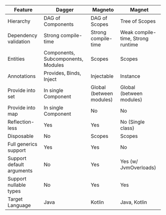 
| Feature | Dagger | Magneto | Magnet | 
| ----- | ------ | ------ | ------ | 
| Hierarchy | DAG of Components | DAG of Scopes | Tree of Scopes | 
| Dependency validation | Strong compile-time | Strong compile-time | Weak compile-time, Strong runtime | 
| Entities | Components, Subcomponents, Modules | Scopes | Scopes |
| Annotations | Provides, Binds, Inject | Injectable | Instance |
| Provide into set | In single Component | Global (between modules) | Global (between modules) | 
| Provide into map | In single Component | No | No |
| Reflection-less | Yes | Yes | No (Single class) |
| Disposable | No | Scopes | Scopes |
| Full generics support | Yes | Yes | No |
| Support default arguments | No | Yes | Yes (w/ JvmOverloads) |
| Support nullable types | No | Yes | Yes |
| Target Language | Java | Kotlin | Java, Kotlin |
